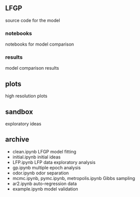 ## LFGP

source code for the model

### notebooks

notebooks for model comparison

### results

model comparison results

## plots

high resolution plots

## sandbox

exploratory ideas

## archive

* clean.ipynb LFGP model fitting
* initial.ipynb initial ideas
* LFP.ipynb LFP data exploratory analysis
* gp.ipynb multiple epoch analysis
* odor.ipynb odor separation
* mcmc.ipynb, pymc.ipynb, metropolis.ipynb Gibbs sampling
* ar2.ipynb auto-regression data
* example.ipynb model validation
